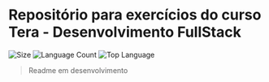 # Repositório para exercícios do curso Tera - Desenvolvimento FullStack

![Size](https://img.shields.io/github/languages/code-size/badges/shields.svg)
![Language Count](https://img.shields.io/github/languages/count/badges/shields.svg)
![Top Language](https://img.shields.io/github/languages/top/badges/shields.svg)

> Readme em desenvolvimento

